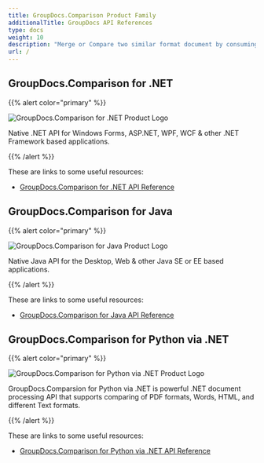 ```yaml
---
title: GroupDocs.Comparison Product Family
additionalTitle: GroupDocs API References
type: docs
weight: 10
description: "Merge or Compare two similar format document by consuming difference checker APIs for .NET and Java"
url: /
---
```


## GroupDocs.Comparison for .NET

{{% alert color="primary" %}} 

![GroupDocs.Comparison for .NET Product Logo](gdocs_net.png)

Native .NET API for Windows Forms, ASP.NET, WPF, WCF & other .NET Framework based applications.

{{% /alert %}} 

These are links to some useful resources:

- [GroupDocs.Comparison for .NET API Reference](/comparison/net/)


## GroupDocs.Comparison for Java

{{% alert color="primary" %}}

![GroupDocs.Comparison for Java Product Logo](gdocs_java.png)

Native Java API for the Desktop, Web & other Java SE or EE based applications.

{{% /alert %}}

These are links to some useful resources:

- [GroupDocs.Comparison for Java API Reference](/comparison/java/)


## GroupDocs.Comparison for Python via .NET

{{% alert color="primary" %}}

![GroupDocs.Comparison for Python via .NET Product Logo](gdocs_python.png)

GroupDocs.Comparsion for Python via .NET is powerful .NET document processing API that supports comparing of PDF formats, Words, HTML, and different Text formats.

{{% /alert %}}

These are links to some useful resources:

- [GroupDocs.Comparison for Python via .NET API Reference](/comparison/python-net/)

